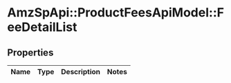 # AmzSpApi::ProductFeesApiModel::FeeDetailList

## Properties
Name | Type | Description | Notes
------------ | ------------- | ------------- | -------------

